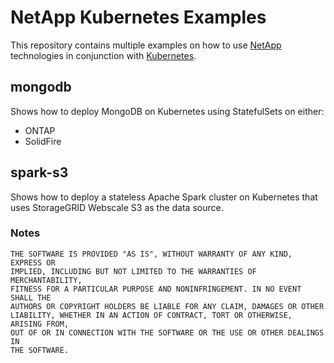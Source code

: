 # NetApp Kubernetes Examples

This repository contains multiple examples on how to use [NetApp](http://netapp.com) technologies in conjunction with [Kubernetes](https://kubernetes.io).

## mongodb
Shows how to deploy MongoDB on Kubernetes using StatefulSets on either:
* ONTAP
* SolidFire

## spark-s3
Shows how to deploy a stateless Apache Spark cluster on Kubernetes that uses StorageGRID Webscale S3 as the data source.

### Notes

```
THE SOFTWARE IS PROVIDED "AS IS", WITHOUT WARRANTY OF ANY KIND, EXPRESS OR
IMPLIED, INCLUDING BUT NOT LIMITED TO THE WARRANTIES OF MERCHANTABILITY,
FITNESS FOR A PARTICULAR PURPOSE AND NONINFRINGEMENT. IN NO EVENT SHALL THE
AUTHORS OR COPYRIGHT HOLDERS BE LIABLE FOR ANY CLAIM, DAMAGES OR OTHER
LIABILITY, WHETHER IN AN ACTION OF CONTRACT, TORT OR OTHERWISE, ARISING FROM,
OUT OF OR IN CONNECTION WITH THE SOFTWARE OR THE USE OR OTHER DEALINGS IN
THE SOFTWARE.
```
